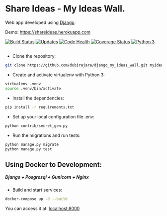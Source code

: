 # Share Ideas - My Ideas Wall.
Web app developed using [Django](https://www.djangoproject.com).

Demo: https://shareideas.herokuapp.com

[![Build Status](https://travis-ci.org/dubirajara/django_my_ideas_wall.svg?branch=master)](https://travis-ci.org/dubirajara/django_my_ideas_wall)
[![Updates](https://pyup.io/repos/github/dubirajara/django_my_ideas_wall/shield.svg)](https://pyup.io/repos/github/dubirajara/django_my_ideas_wall/)
[![Code Health](https://landscape.io/github/dubirajara/django_my_ideas_wall/master/landscape.svg?style=flat)](https://landscape.io/github/dubirajara/django_my_ideas_wall/master)
[![Coverage Status](https://coveralls.io/repos/github/dubirajara/django_my_ideas_wall/badge.svg?branch=master)](https://coveralls.io/github/dubirajara/django_my_ideas_wall?branch=master)
[![Python 3](https://pyup.io/repos/github/dubirajara/django_my_ideas_wall/python-3-shield.svg)](https://pyup.io/repos/github/dubirajara/django_my_ideas_wall/)



##

- Clone the repository:

```sh
git clone https://github.com/dubirajara/django_my_ideas_wall.git myideasapp && cd myideasapp
```

- Create and activate virtualenv with Python 3:

```sh
virtualenv .venv
source .venv/bin/activate 
```

- Install the dependencies:
```sh
pip install -r requirements.txt
```
- Set up your local configuration file .env:
```sh
python contrib/secret_gen.py
```
- Run the migrations and run tests:
```sh
python manage.py migrate
python manage.py test
```

##

## Using Docker to Development:

##### Django + Posgresql + Gunicorn + Nginx  


- Build and start services:

```sh
docker-compose up -d --build

```

You can access it at: [localhost:8000](localhost:8000)